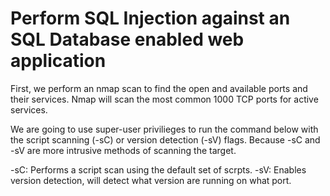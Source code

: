 # Perform SQL Injection against an SQL Database enabled web application

First, we perform an nmap scan to find the open and available ports and their services.
Nmap will scan the most common 1000 TCP ports for active services.

We are going to use super-user privilieges to run the command below with the script scanning (-sC) or version detection (-sV) flags.
Because -sC and -sV are more intrusive methods of scanning the target.

-sC: Performs a script scan using the default set of scrpts.
-sV: Enables version detection, will detect what version are running on what port.
